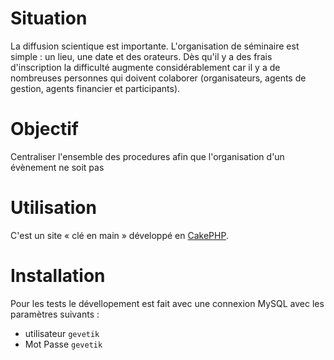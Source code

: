 # Situation #

La diffusion scientique est importante. L'organisation de séminaire est simple : un lieu, une date et des orateurs.
Dès qu'il y a des frais d'inscription la difficulté augmente considérablement car il y a de nombreuses personnes qui doivent colaborer (organisateurs, agents de gestion, agents financier et participants).

# Objectif #

Centraliser l'ensemble des procedures afin que l'organisation d'un évènement ne soit pas 

# Utilisation #

C'est un site « clé en main » développé en [CakePHP](http://www.cakephp.org).

# Installation #
Pour les tests le dévellopement est fait avec une connexion MySQL avec les paramètres suivants :
 * utilisateur `gevetik`
 * Mot Passe `gevetik`
